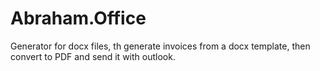 # Abraham.Office
Generator for docx files, th generate invoices from a docx template, then convert to PDF and send it with outlook.
